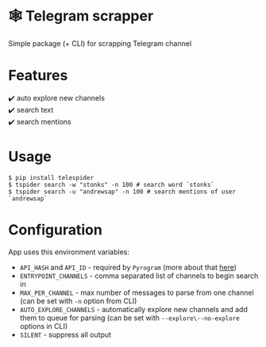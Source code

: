 # 🕸️ Telegram scrapper

Simple package (+ CLI) for scrapping Telegram channel

# Features

✔️ auto explore new channels  
✔️ search text  
✔️ search mentions  

# Usage

```console
$ pip install telespider
$ tspider search -w "stonks" -n 100 # search word `stonks`
$ tspider search -u "andrewsap" -n 100 # search mentions of user `andrewsap`
```

# Configuration

App uses this environment variables:
- `API_HASH` and `API_ID` - required by `Pyrogram` (more about that [here](https://docs.pyrogram.org/start/auth))
- `ENTRYPOINT_CHANNELS` - comma separated list of channels to begin search in
- `MAX_PER_CHANNEL` - max number of messages to parse from one channel (can be set with `-n` option from CLI)
- `AUTO_EXPLORE_CHANNELS` - automatically explore new channels and add them to queue for parsing (can be set with `--explore\--no-explore` options in CLI)
- `SILENT` - suppress all output
